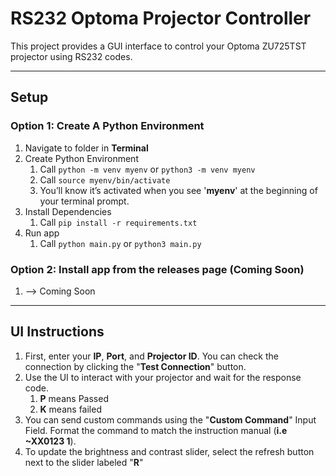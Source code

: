 # RS232 Optoma Projector Controller
This project provides a GUI interface to control your Optoma ZU725TST projector using RS232 codes. 

---
## Setup
### Option 1: Create A Python Environment 

1. Navigate to folder in **Terminal**
2. Create Python Environment
   1. Call `python -m venv myenv` or `python3 -m venv myenv`
   2. Call `source myenv/bin/activate`
   3. You’ll know it’s activated when you see '**myenv**' at the beginning of your terminal prompt.
3. Install Dependencies
   1. Call `pip install -r requirements.txt`
4. Run app
   1. Call `python main.py` or `python3 main.py`

### Option 2: Install app from the releases page (__Coming Soon__)
1. --> Coming Soon
---

## UI Instructions
1. First, enter your **IP**, **Port**, and **Projector ID**. You can check the connection by clicking the "**Test Connection**" button.
2. Use the UI to interact with your projector and wait for the response code.
   1. **P** means Passed
   2. **K** means failed
3. You can send custom commands using the "**Custom Command**" Input Field. Format the command to match the instruction manual (**i.e ~XX0123 1**).
4. To update the brightness and contrast slider, select the refresh button next to the slider labeled "**R**"
